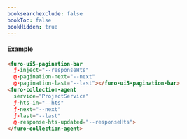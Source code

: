 ```yaml
---
booksearchexclude: false
bookToc: false
bookHidden: true
---
```

#### Example
<script type="module" src="/init.js"></script>
<furo-demo-snippet>
<template>
<furo-ui5-button @-click="--btnListClicked">load collection</furo-ui5-button>
<furo-ui5-pagination-bar ƒ-inject="--responseHts" @-pagination-next="--next" @-pagination-last="--last"></furo-ui5-pagination-bar>
<furo-deep-link ƒ-trigger="--btnListClicked" service="ProjectService" @-hts-out="--hts"></furo-deep-link>
<furo-collection-agent service="ProjectService" ƒ-hts-in="--hts" ƒ-next="--next" ƒ-last="--last" list-on-hts-in="" @-response-hts-updated="--responseHts">
</furo-collection-agent>
</template>
</furo-demo-snippet>

```html
<furo-ui5-pagination-bar 
  ƒ-inject="--responseHts" 
  @-pagination-next="--next" 
  @-pagination-last="--last"></furo-ui5-pagination-bar>
<furo-collection-agent 
  service="ProjectService" 
  ƒ-hts-in="--hts" 
  ƒ-next="--next" 
  ƒ-last="--last"
  @-response-hts-updated="--responseHts">
</furo-collection-agent>
```

